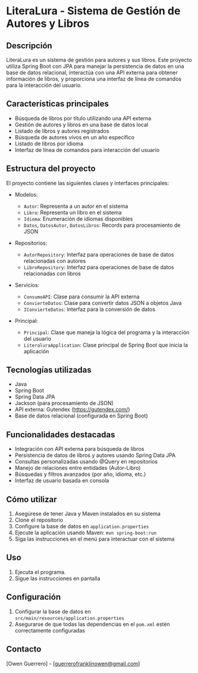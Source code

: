 # LiteraLura - Sistema de Gestión de Autores y Libros

## Descripción
LiteraLura es un sistema de gestión para autores y sus libros. Este proyecto utiliza Spring Boot con JPA para manejar la persistencia de datos en una base de datos relacional, interactúa con una API externa para obtener información de libros, y proporciona una interfaz de línea de comandos para la interacción del usuario.

## Características principales
- Búsqueda de libros por título utilizando una API externa
- Gestión de autores y libros en una base de datos local
- Listado de libros y autores registrados
- Búsqueda de autores vivos en un año específico
- Listado de libros por idioma
- Interfaz de línea de comandos para interacción del usuario

## Estructura del proyecto
El proyecto contiene las siguientes clases y interfaces principales:

- Modelos:
  - `Autor`: Representa a un autor en el sistema
  - `Libro`: Representa un libro en el sistema
  - `Idioma`: Enumeración de idiomas disponibles
  - `Datos`, `DatosAutor`, `DatosLibros`: Records para procesamiento de JSON

- Repositorios:
  - `AutorRepository`: Interfaz para operaciones de base de datos relacionadas con autores
  - `LibroRepository`: Interfaz para operaciones de base de datos relacionadas con libros

- Servicios:
  - `ConsumoAPI`: Clase para consumir la API externa
  - `ConvierteDatos`: Clase para convertir datos JSON a objetos Java
  - `IConvierteDatos`: Interfaz para la conversión de datos

- Principal:
  - `Principal`: Clase que maneja la lógica del programa y la interacción del usuario
  - `LiteraluraApplication`: Clase principal de Spring Boot que inicia la aplicación

## Tecnologías utilizadas
- Java
- Spring Boot
- Spring Data JPA
- Jackson (para procesamiento de JSON)
- API externa: Gutendex (https://gutendex.com/)
- Base de datos relacional (configurada en Spring Boot)

## Funcionalidades destacadas
- Integración con API externa para búsqueda de libros
- Persistencia de datos de libros y autores usando Spring Data JPA
- Consultas personalizadas usando @Query en repositorios
- Manejo de relaciones entre entidades (Autor-Libro)
- Búsquedas y filtros avanzados (por año, idioma, etc.)
- Interfaz de usuario basada en consola

## Cómo utilizar
1. Asegúrese de tener Java y Maven instalados en su sistema
2. Clone el repositorio
3. Configure la base de datos en `application.properties`
4. Ejecute la aplicación usando Maven: `mvn spring-boot:run`
5. Siga las instrucciones en el menú para interactuar con el sistema

## Uso
1. Ejecuta el programa.
2. Sigue las instrucciones en pantalla

## Configuración
1. Configurar la base de datos en `src/main/resources/application.properties`
2. Asegurarse de que todas las dependencias en el `pom.xml` estén correctamente configuradas

## Contacto
[Owen Guerrero] - [guerrerofranklinowen@gmail.com]
